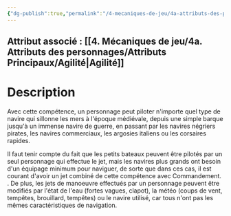 ```yaml
---
{"dg-publish":true,"permalink":"/4-mecaniques-de-jeu/4a-attributs-des-personnages/competences/manoeuvre-de-navire/"}
---
```



## Attribut associé : [[4. Mécaniques de jeu/4a. Attributs des personnages/Attributs Principaux/Agilité\|Agilité]] 

# Description 

Avec cette compétence, un personnage peut piloter n'importe quel type de navire qui sillonne les mers à l'époque médiévale, depuis une simple barque jusqu'à un immense navire de guerre, en passant par les navires négriers pirates, les navires commerciaux, les argosies italiens ou les corsaires rapides.

Il faut tenir compte du fait que les petits bateaux peuvent être pilotés par un seul personnage qui effectue le jet, mais les navires plus grands ont besoin d'un équipage minimum pour naviguer, de sorte que dans ces cas, il est courant d'avoir un jet combiné de cette compétence avec Commandement. . De plus, les jets de manoeuvre effectués par un personnage peuvent être modifiés par l'état de l'eau (fortes vagues, clapot), la météo (coups de vent, tempêtes, brouillard, tempêtes) ou le navire utilisé, car tous n'ont pas les mêmes caractéristiques de navigation.
